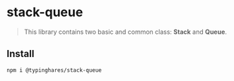 # stack-queue
> This library contains two basic and common class: **Stack** and **Queue**.

## Install
~~~bash
npm i @typinghares/stack-queue